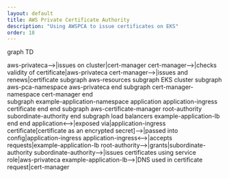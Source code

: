 ```yaml
---
layout: default
title: AWS Private Certificate Authority
description: "Using AWSPCA to issue certificates on EKS"
order: 18
---
```

<div class="mermaid" markdown="0">
graph TD
  
aws-privateca-->|issues on cluster|cert-manager
cert-manager-->|checks validity of certificate|aws-privateca
cert-manager-->|issues and renews|certificate
subgraph aws-resources
subgraph EKS cluster
        subgraph aws-pca-namespace
            aws-privateca
        end
        subgraph cert-manager-namespace
            cert-manager
        end  
        subgraph example-application-namespace
            application
            application-ingress
            certificate
        end
  end
    subgraph aws-certificate-manager
        root-authority
        subordinate-authority
    end
    subgraph load balancers
        example-application-lb
    end
    end
application<-->|exposed via|application-ingress
certificate[certificate as an encrypted secret]-->|passed into config|application-ingress
application-ingress<-->|accepts requests|example-application-lb
root-authority-->|grants|subordinate-authority
subordinate-authority-->|issues certificates using service role|aws-privateca
example-application-lb-->|DNS used in certificate request|cert-manager
</div>
